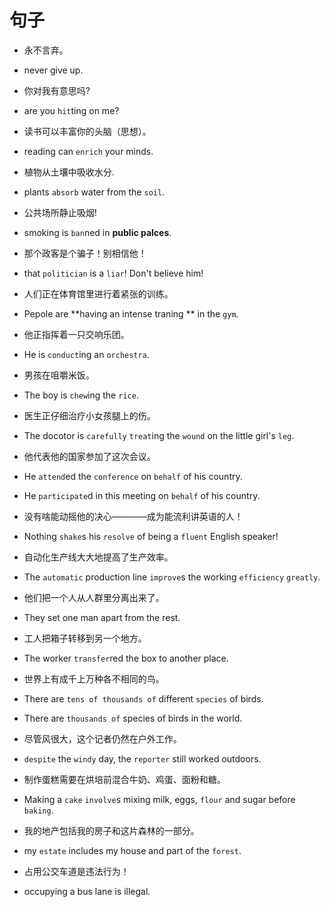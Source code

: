 # 句子

- 永不言弃。
- never give up.

- 你对我有意思吗?
- are you `hit`ting on me?

- 读书可以丰富你的头脑（思想）。
- reading can `enrich` your minds.

- 植物从土壤中吸收水分.
- plants `absorb` water from the `soil`.

- 公共场所静止吸烟!
- smoking is `ban`ned in **public palces**.

- 那个政客是个骗子！别相信他！
- that `politician` is a `liar`! Don't believe him!

- 人们正在体育馆里进行着紧张的训练。
- Pepole are **having an intense traning ** in the `gym`.

- 他正指挥着一只交响乐团。
- He is `conduct`ing an `orchestra`.

- 男孩在咀嚼米饭。
- The boy is `chew`ing the `rice`.

- 医生正仔细治疗小女孩腿上的伤。
- The docotor is `carefully` `treat`ing the `wound` on the little girl's `leg`.

- 他代表他的国家参加了这次会议。
- He `attend`ed the `conference` on `behalf` of his country.
- He `participate`d in this meeting on `behalf` of his country.

- 没有啥能动摇他的决心————成为能流利讲英语的人！
- Nothing `shake`s his `resolve` of being a `fluent` English speaker!

- 自动化生产线大大地提高了生产效率。
- The `automatic` production line `improve`s the working `efficiency` `greatly`.

- 他们把一个人从人群里分离出来了。
- They set one man apart from the rest.

- 工人把箱子转移到另一个地方。
- The worker `transfer`red the box to another place.

- 世界上有成千上万种各不相同的鸟。
- There are `tens of thousands of` different `species` of birds.
- There are `thousands of` species of birds in the world.

- 尽管风很大，这个记者仍然在户外工作。
- `despite` the `windy` day, the `reporter` still worked outdoors.

- 制作蛋糕需要在烘培前混合牛奶、鸡蛋、面粉和糖。
- Making a `cake` `involve`s mixing milk, eggs, `flour` and sugar before `baking`.

- 我的地产包括我的房子和这片森林的一部分。
- my `estate` includes my house and part of the `forest`.

- 占用公交车道是违法行为！
- occupying a bus lane is illegal.

